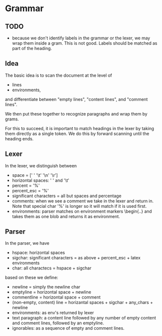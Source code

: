 # Grammar

## TODO

* because we don't identify labels in the grammar or the lexer, we may wrap them inside a gram.  This is not good.  Labels should be matched as part of the heading.

## Idea
The basic idea is to scan the document at the level of 
* lines
* environments,

and differentiate between "empty lines", "content lines", and "comment lines".

We then put these together to recognize paragraphs and wrap them by grams.

For this to succeed, it is important to match headings in the lexer by taking them directly as a single token.  We do this by forward scanning until the heading ends.

 

## Lexer

In the lexer, we distinguish between
* space = [' ' '\t' '\n' '\r']
* horizontal spaces: ' ' and '\t'
* percent = '%'
* percent_esc = '\%'
* significant characters = all but spaces and percentage
* comments: when we see a comment we take in the lexer and return in.  Note that special char '\%' is longer so it will match if it is used first.
* environments: parser matches on environment markers \begin{..} and takes them as one blob and returns it as environment.

## Parser
In the parser, we have
* hspace: horizontal spaces
* sigchar: significant characters =  as above + percent_esc + latex environments
* char: all charactecs = hspace + sigchar

based on these we define:
* newline =  simply the newline char
* emptyline = horizontal space + newline
* commentline = horizontal space + comment
* (non-empty, content) line = horizantal spaces + sigchar + any_chars + newline
* environments: as env's returned by lexer
* text paragraph: a content line followed by any number of empty content and comment lines, followed by an emptyline.
* ignorables: as a sequence of empty and comment lines.

